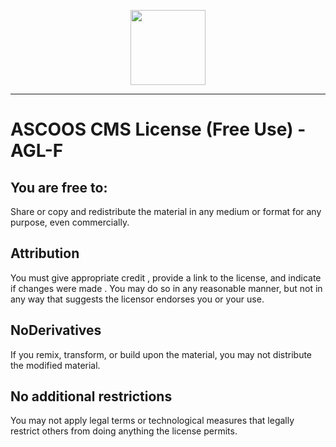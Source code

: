 <p align="center"><img src="https://dl.ascoos.com/images/ascoos.png" height=120 /></p>

***

# ASCOOS CMS License (Free Use) - AGL-F

## You are free to:

Share or copy and redistribute the material in any medium or format for any purpose, even commercially. 


## Attribution 

You must give appropriate credit , provide a link to the license, and indicate if changes were made .
You may do so in any reasonable manner, but not in any way that suggests the licensor endorses you or your use.


## NoDerivatives

If you remix, transform, or build upon the material, you may not distribute the modified material.

## No additional restrictions

You may not apply legal terms or technological measures that legally restrict others from doing anything the license permits.
